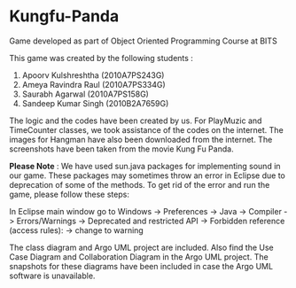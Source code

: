 # Kungfu-Panda
Game developed as part of Object Oriented Programming Course at BITS

This game was created by the following students :

1. Apoorv Kulshreshtha (2010A7PS243G) 
2. Ameya Ravindra Raul (2010A7PS334G)
3. Saurabh Agarwal     (2010A7PS158G)
4. Sandeep Kumar Singh (2010B2A7659G)

The logic and the codes have been created by us.
For PlayMuzic and TimeCounter classes, we took assistance of the codes on the internet.
The images for Hangman have also been downloaded from the internet.
The screenshots have been taken from the movie Kung Fu Panda.

**Please Note** : We have used sun.java packages for implementing sound in our game. These packages may sometimes throw an error in Eclipse due to deprecation of some of the methods. To get rid of the error and run the game, please follow these steps:

In Eclipse main window go to
Windows -> Preferences -> Java -> Compiler -> Errors/Warnings -> Deprecated and restricted API -> Forbidden reference (access rules): -> change to warning

The class diagram and Argo UML project are included.
Also find the Use Case Diagram and Collaboration Diagram in the Argo UML project. The snapshots for these diagrams have been included in case the Argo UML software is unavailable.
